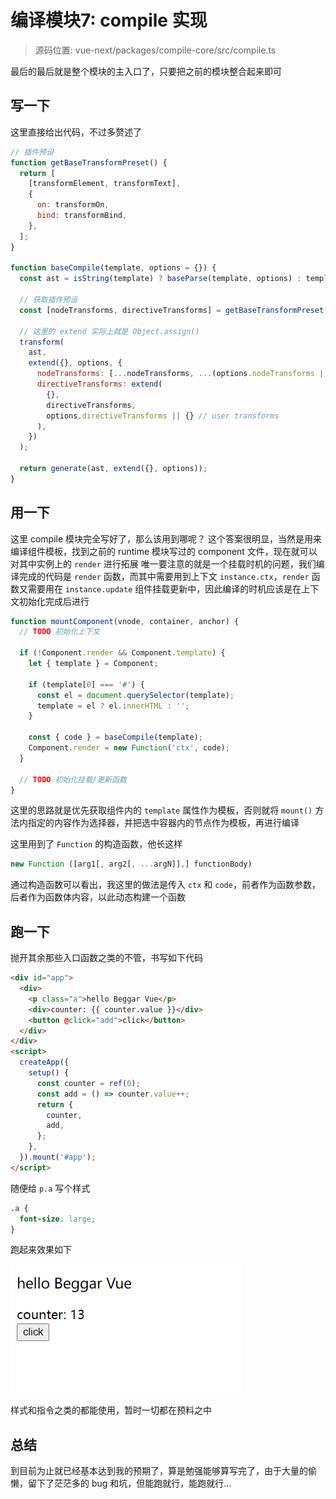 # 编译模块7: compile 实现

> 源码位置:
> vue-next/packages/compile-core/src/compile.ts

最后的最后就是整个模块的主入口了，只要把之前的模块整合起来即可

## 写一下

这里直接给出代码，不过多赘述了

```js
// 插件预设
function getBaseTransformPreset() {
  return [
    [transformElement, transformText],
    {
      on: transformOn,
      bind: transformBind,
    },
  ];
}

function baseCompile(template, options = {}) {
  const ast = isString(template) ? baseParse(template, options) : template;

  // 获取插件预设
  const [nodeTransforms, directiveTransforms] = getBaseTransformPreset();

  // 这里的 extend 实际上就是 Object.assign()
  transform(
    ast,
    extend({}, options, {
      nodeTransforms: [...nodeTransforms, ...(options.nodeTransforms || [])],
      directiveTransforms: extend(
        {},
        directiveTransforms,
        options.directiveTransforms || {} // user transforms
      ),
    })
  );

  return generate(ast, extend({}, options));
}
```

## 用一下

这里 compile 模块完全写好了，那么该用到哪呢？
这个答案很明显，当然是用来编译组件模板，找到之前的 runtime 模块写过的 component 文件，现在就可以对其中实例上的 `render` 进行拓展
唯一要注意的就是一个挂载时机的问题，我们编译完成的代码是 `render` 函数，而其中需要用到上下文 `instance.ctx`，`render` 函数又需要用在 `instance.update` 组件挂载更新中，因此编译的时机应该是在上下文初始化完成后进行

```js
function mountComponent(vnode, container, anchor) {
  // TODO 初始化上下文

  if (!Component.render && Component.template) {
    let { template } = Component;
    
    if (template[0] === '#') {
      const el = document.querySelector(template);
      template = el ? el.innerHTML : '';
    }
    
    const { code } = baseCompile(template);
    Component.render = new Function('ctx', code);
  }

  // TODO 初始化挂载/更新函数
}
```

这里的思路就是优先获取组件内的 `template` 属性作为模板，否则就将 `mount()` 方法内指定的内容作为选择器，并把选中容器内的节点作为模板，再进行编译

这里用到了 `Function` 的构造函数，他长这样

```js
new Function ([arg1[, arg2[, ...argN]],] functionBody)
```

通过构造函数可以看出，我这里的做法是传入 `ctx` 和 `code`，前者作为函数参数，后者作为函数体内容，以此动态构建一个函数

## 跑一下

抛开其余那些入口函数之类的不管，书写如下代码

```html
<div id="app">
  <div>
    <p class="a">hello Beggar Vue</p>
    <div>counter: {{ counter.value }}</div>
    <button @click="add">click</button>
  </div>
</div>
<script>
  createApp({
    setup() {
      const counter = ref(0);
      const add = () => counter.value++;
      return {
        counter,
        add,
      };
    },
  }).mount('#app');
</script>
```

随便给 `p.a` 写个样式

```css
.a {
  font-size: large;
}
```

跑起来效果如下

![res](../images/res.png)

样式和指令之类的都能使用，暂时一切都在预料之中

## 总结

到目前为止就已经基本达到我的预期了，算是勉强能够算写完了，由于大量的偷懒，留下了茫茫多的 bug 和坑，但能跑就行，能跑就行...
